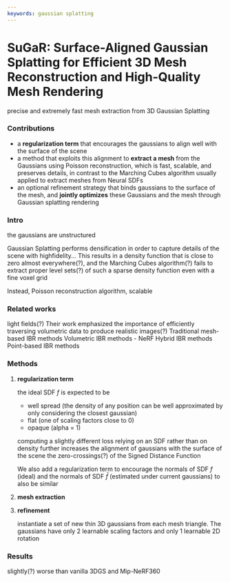 ```yaml
---
keywords: gaussian splatting
---
```


<link rel="stylesheet" href="/notes/katex.min.css">

# SuGaR: Surface-Aligned Gaussian Splatting for Efficient 3D Mesh Reconstruction and High-Quality Mesh Rendering

precise and extremely fast mesh extraction from 3D Gaussian Splatting

### Contributions

- a **regularization term** that encourages the gaussians to align well with the surface of the scene
- a method that exploits this alignment to **extract a mesh** from the Gaussians using Poisson reconstruction, which is fast, scalable, and preserves details, in contrast to the Marching Cubes algorithm usually applied to extract meshes from Neural SDFs
- an optional refinement strategy that binds gaussians to the surface of the mesh, and **jointly optimizes** these Gaussians and the mesh through Gaussian splatting rendering

### Intro

the gaussians are unstructured

Gaussian Splatting performs densification in order to capture details of the scene with highfidelity... This results in a density function that is close to zero almost everywhere(?), and the Marching Cubes algorithm(?) fails to extract proper level sets(?) of such a sparse density function even with a fine voxel grid

Instead, Poisson reconstruction algorithm, scalable

### Related works

light fields(?) Their work emphasized the importance of efficiently traversing volumetric data to produce realistic images(?)
Traditional mesh-based IBR methods
Volumetric IBR methods - NeRF
Hybrid IBR methods
Point-based IBR methods

### Methods

1. **regularization term**

   the ideal SDF $f$ is expected to be
   
   - well spread (the density of any position can be well approximated by only considering the closest gaussian)
   - flat (one of scaling factors close to 0)
   - opaque (alpha = 1)

   computing a slightly different loss relying on an SDF rather than on density further increases the alignment of gaussians with the surface of the scene
   the zero-crossings(?) of the Signed Distance Function

   We also add a regularization term to encourage the normals of SDF $f$ (ideal) and the normals of SDF $\bar{f}$ (estimated under current gaussians) to also be similar

2. **mesh extraction**

3. **refinement**

   instantiate a set of new thin 3D gaussians from each mesh triangle. The gaussians have only 2 learnable scaling factors and only 1 learnable 2D rotation

### Results

slightly(?) worse than vanilla 3DGS and Mip-NeRF360
